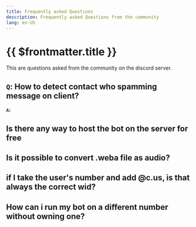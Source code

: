 ```yaml
---
title: Frequently asked Questions
description: Frequently asked Questions from the community
lang: en-US
---
```


# {{ $frontmatter.title }}

This are questions asked from the community on the discord server.

## `Q`: How to detect contact who spamming message on client?

**`A`:**

## Is there any way to host the bot on the server for free

## Is it possible to convert .weba file as audio?

## if I take the user's number and add @c.us, is that always the correct wid?

## How can i run my bot on a different number without owning one?